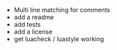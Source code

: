 - Multi line matching for comments
- add a readme
- add tests
- add a license
- get luacheck / luastyle working
